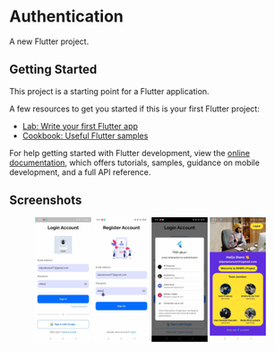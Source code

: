 # Authentication

A new Flutter project.

## Getting Started

This project is a starting point for a Flutter application.

A few resources to get you started if this is your first Flutter project:

- [Lab: Write your first Flutter app](https://docs.flutter.dev/get-started/codelab)
- [Cookbook: Useful Flutter samples](https://docs.flutter.dev/cookbook)

For help getting started with Flutter development, view the
[online documentation](https://docs.flutter.dev/), which offers tutorials,
samples, guidance on mobile development, and a full API reference.

## Screenshots

<div class="flex align-items-center gap-10" align="center">
    <img src="assets/preview/1.jpg" width="100">
    <img src="assets/preview/2.jpg" width="100">
    <img src="assets/preview/3.jpg" width="100">
    <img src="assets/preview/4.jpg" width="100">
</div>
